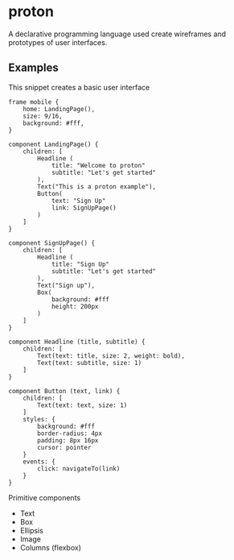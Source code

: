 # proton

A declarative programming language used create wireframes and prototypes of user interfaces.

## Examples

This snippet creates a basic user interface

```proton
frame mobile {
    home: LandingPage(),
    size: 9/16,
    background: #fff,
}

component LandingPage() {
    children: [
        Headline (
            title: "Welcome to proton"
            subtitle: "Let's get started"
        ),
        Text("This is a proton example"),
        Button(
            text: "Sign Up"
            link: SignUpPage()
        )
    ]
}

component SignUpPage() {
    children: [
        Headline (
            title: "Sign Up"
            subtitle: "Let's get started"
        ),
        Text("Sign up"),
        Box(
            background: #fff
            height: 200px
        )
    ]
}

component Headline (title, subtitle) {
    children: [
        Text(text: title, size: 2, weight: bold),
        Text(text: subtitle, size: 1)
    ]
}

component Button (text, link) {
    children: [
        Text(text: text, size: 1)
    ]
    styles: {
        background: #fff
        border-radius: 4px
        padding: 8px 16px
        cursor: pointer
    }
    events: {
        click: navigateTo(link)
    }
}
```

Primitive components

-   Text
-   Box
-   Ellipsis
-   Image
-   Columns (flexbox)
